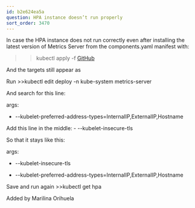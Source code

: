 ```yaml
---
id: b2e624ea5a
question: HPA instance doesn’t run properly
sort_order: 3470
---
```


In case the HPA instance does not run correctly even after installing the latest version of Metrics Server from the components.yaml manifest with:

>>kubectl apply -f [GitHub](https://github.com/kubernetes-sigs/metrics-server/releases/latest/download/components.yaml)

And the targets still appear as <unknown>

Run >>kubectl edit deploy -n kube-system metrics-server

And search for this line:

args:

- --kubelet-preferred-address-types=InternalIP,ExternalIP,Hostname

Add this line in the middle:  - --kubelet-insecure-tls

So that it stays like this:

args:

- --kubelet-insecure-tls

- --kubelet-preferred-address-types=InternalIP,ExternalIP,Hostname

Save and run again >>kubectl get hpa

Added by Marilina Orihuela

